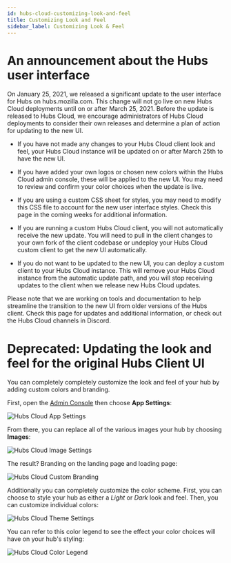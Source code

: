 ```yaml
---
id: hubs-cloud-customizing-look-and-feel
title: Customizing Look and Feel
sidebar_label: Customizing Look & Feel
---
```

# An announcement about the Hubs user interface
On January 25, 2021, we released a significant update to the user interface for Hubs on hubs.mozilla.com. This change will not go live on new Hubs Cloud deployments until on or after March 25, 2021. Before the update is released to Hubs Cloud, we encourage administrators of Hubs Cloud deployments to consider their own releases and determine a plan of action for updating to the new UI. 

* If you have not made any changes to your Hubs Cloud client look and feel, your Hubs Cloud instance will be updated on or after March 25th to have the new UI. 

* If you have added your own logos or chosen new colors within the Hubs Cloud admin console, these will be applied to the new UI. You may need to review and confirm your color choices when the update is live. 

* If you are using a custom CSS sheet for styles, you may need to modify this CSS file to account for the new user interface styles. Check this page in the coming weeks for additional information. 

* If you are running a custom Hubs Cloud client, you will not automatically receive the new update. You will need to pull in the client changes to your own fork of the client codebase or undeploy your Hubs Cloud custom client to get the new UI automatically. 

* If you do not want to be updated to the new UI, you can deploy a custom client to your Hubs Cloud instance. This will remove your Hubs Cloud instance from the automatic update path, and you will stop receiving updates to the client when we release new Hubs Cloud updates. 

Please note that we are working on tools and documentation to help streamline the transition to the new UI from older versions of the Hubs client. Check this page for updates and additional information, or check out the Hubs Cloud channels in Discord. 

# Deprecated: Updating the look and feel for the original Hubs Client UI

You can completely completely customize the look and feel of your hub by adding custom colors and branding.

First, open the [Admin Console](./hubs-cloud-getting-started.md) then choose **App Settings**:

![Hubs Cloud App Settings](img/hubs-cloud-app-settings.jpeg)

From there, you can replace all of the various images your hub by choosing **Images**:

![Hubs Cloud Image Settings](img/hubs-cloud-image-settings.jpeg)

The result? Branding on the landing page and loading page:

![Hubs Cloud Custom Branding](img/hubs-cloud-custom-branding.png)

Additionally you can completely customize the color scheme. First, you can choose to style your hub as either a _Light_ or _Dark_ look and feel. Then, you can customize individual colors:

![Hubs Cloud Theme Settings](img/hubs-cloud-theme-settings.jpeg)

You can refer to this color legend to see the effect your color choices will have on your hub's styling:

![Hubs Cloud Color Legend](img/hubs-cloud-color-legend.jpeg)
